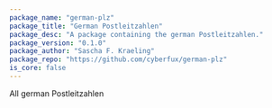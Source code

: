 ```yaml
---
package_name: "german-plz"
package_title: "German Postleitzahlen"
package_desc: "A package containing the german Postleitzahlen."
package_version: "0.1.0"
package_author: "Sascha F. Kraeling"
package_repo: "https://github.com/cyberfux/german-plz"
is_core: false
---
```

All german Postleitzahlen
